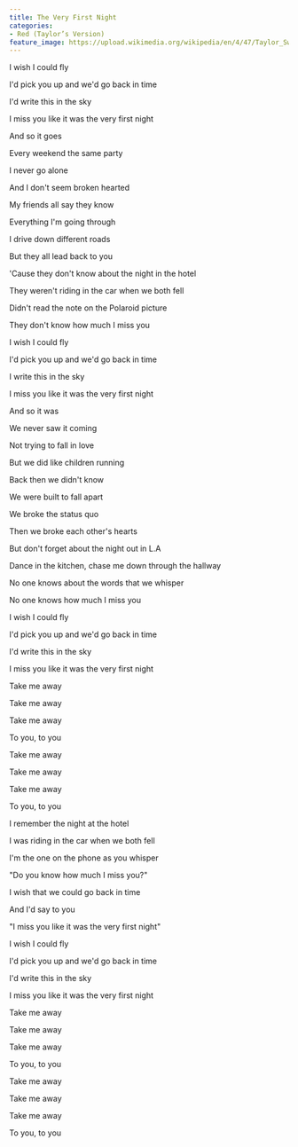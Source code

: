 ```yaml
---
title: The Very First Night
categories:
- Red (Taylor’s Version)
feature_image: https://upload.wikimedia.org/wikipedia/en/4/47/Taylor_Swift_-_Red_%28Taylor%27s_Version%29.png
--- 
```

I wish I could fly

I'd pick you up and we'd go back in time

I'd write this in the sky

I miss you like it was the very first night

And so it goes

Every weekend the same party

I never go alone

And I don't seem broken hearted

My friends all say they know

Everything I'm going through

I drive down different roads

But they all lead back to you

'Cause they don't know about the night in the hotel

They weren't riding in the car when we both fell

Didn't read the note on the Polaroid picture

They don't know how much I miss you

I wish I could fly

I'd pick you up and we'd go back in time

I write this in the sky

I miss you like it was the very first night

And so it was

We never saw it coming

Not trying to fall in love

But we did like children running

Back then we didn't know

We were built to fall apart

We broke the status quo

Then we broke each other's hearts

But don't forget about the night out in L.A

Dance in the kitchen, chase me down through the hallway

No one knows about the words that we whisper

No one knows how much I miss you

I wish I could fly

I'd pick you up and we'd go back in time

I'd write this in the sky

I miss you like it was the very first night

Take me away

Take me away

Take me away

To you, to you

Take me away

Take me away

Take me away

To you, to you

I remember the night at the hotel

I was riding in the car when we both fell

I'm the one on the phone as you whisper

"Do you know how much I miss you?"

I wish that we could go back in time

And I'd say to you

"I miss you like it was the very first night"

I wish I could fly

I'd pick you up and we'd go back in time

I'd write this in the sky

I miss you like it was the very first night

Take me away

Take me away

Take me away

To you, to you

Take me away

Take me away

Take me away

To you, to you